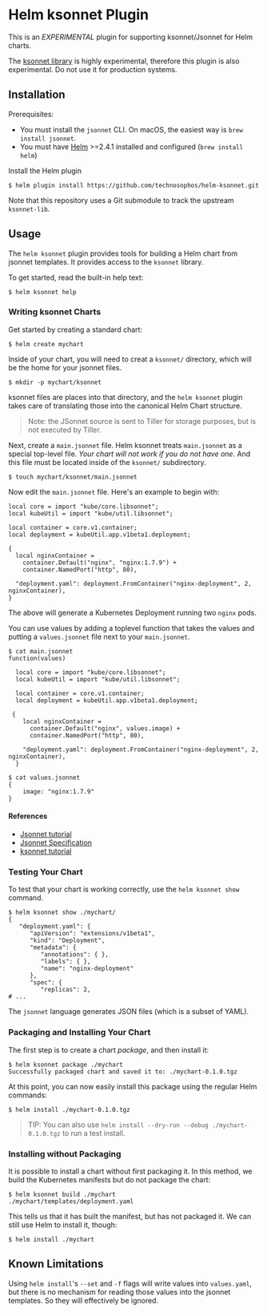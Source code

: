 # Helm ksonnet Plugin

This is an _EXPERIMENTAL_ plugin for supporting ksonnet/Jsonnet for Helm charts.

The [ksonnet library](https://github.com/ksonnet/ksonnet-lib) is highly experimental,
therefore this plugin is also experimental. Do not use it for production systems.

## Installation

Prerequisites:

- You must install the `jsonnet` CLI. On macOS, the easiest way is `brew install jsonnet`.
- You must have [Helm](http://helm.sh) >=2.4.1 installed and configured (`brew install helm`)

Install the Helm plugin

```console
$ helm plugin install https://github.com/technosophos/helm-ksonnet.git
```

Note that this repository uses a Git submodule to track the upstream `ksonnet-lib`.

## Usage

The `helm ksonnet` plugin provides tools for building a Helm chart from jsonnet templates. It provides access to the `ksonnet` library.

To get started, read the built-in help text:

```
$ helm ksonnet help
```

### Writing ksonnet Charts

Get started by creating a standard chart:

```console
$ helm create mychart
```

Inside of your chart, you will need to creat a `ksonnet/` directory, which will be the home for your jsonnet files.

```console
$ mkdir -p mychart/ksonnet
```

ksonnet files are places into that directory, and the `helm ksonnet` plugin takes care of translating those into the canonical Helm Chart structure.

> Note: the JSonnet source is sent to Tiller for storage purposes, but is not executed by Tiller.

Next, create a `main.jsonnet` file. Helm ksonnet treats `main.jsonnet` as a special top-level file. _Your chart will not work if you do not have one_. And this file must be located inside of the `ksonnet/` subdirectory.

```console
$ touch mychart/ksonnet/main.jsonnet
```

Now edit the `main.jsonnet` file. Here's an example to begin with:

```jsonnet
local core = import "kube/core.libsonnet";
local kubeUtil = import "kube/util.libsonnet";

local container = core.v1.container;
local deployment = kubeUtil.app.v1beta1.deployment;

{
  local nginxContainer =
    container.Default("nginx", "nginx:1.7.9") +
    container.NamedPort("http", 80),

  "deployment.yaml": deployment.FromContainer("nginx-deployment", 2, nginxContainer),
}
```

The above will generate a Kubernetes Deployment running two `nginx` pods.

You can use values by adding a toplevel function that takes the values and putting a `values.jsonnet` file next to your `main.jsonnet`. 
```console
$ cat main.jsonnet
function(values)

  local core = import "kube/core.libsonnet";
  local kubeUtil = import "kube/util.libsonnet";

  local container = core.v1.container;
  local deployment = kubeUtil.app.v1beta1.deployment;

 {
    local nginxContainer =
      container.Default("nginx", values.image) +
      container.NamedPort("http", 80),

    "deployment.yaml": deployment.FromContainer("nginx-deployment", 2, nginxContainer),
  }

$ cat values.jsonnet
{
    image: "nginx:1.7.9"
}
```

#### References

- [Jsonnet tutorial](http://jsonnet.org/docs/tutorial.html)
- [Jsonnet Specification](http://jsonnet.org/language/spec.html)
- [ksonnet tutorial](https://github.com/ksonnet/ksonnet-lib/blob/master/docs/TUTORIAL.md)

### Testing Your Chart

To test that your chart is working correctly, use the `helm ksonnet show` command.

```console
$ helm ksonnet show ./mychart/
{
   "deployment.yaml": {
      "apiVersion": "extensions/v1beta1",
      "kind": "Deployment",
      "metadata": {
         "annotations": { },
         "labels": { },
         "name": "nginx-deployment"
      },
      "spec": {
         "replicas": 2,
# ...
```

The `jsonnet` language generates JSON files (which is a subset of YAML).

### Packaging and Installing Your Chart

The first step is to create a chart _package_, and then install it:

```console
$ helm ksonnet package ./mychart
Successfully packaged chart and saved it to: ./mychart-0.1.0.tgz
```

At this point, you can now easily install this package using the regular Helm commands:

```console
$ helm install ./mychart-0.1.0.tgz
```

> TIP: You can also use `helm install --dry-run --debug ./mychart-0.1.0.tgz` to run a test install.

### Installing without Packaging

It is possible to install a chart without first packaging it. In this method, we build the Kubernetes manifests but do not package the chart:

```console
$ helm ksonnet build ./mychart
./mychart/templates/deployment.yaml
```

This tells us that it has built the manifest, but has not packaged it. We can still use Helm to install it, though:

```console
$ helm install ./mychart
```

## Known Limitations

Using `helm install`'s `--set` and `-f` flags will write values into `values.yaml`, but there is no mechanism for reading those values into the jsonnet templates. So they will effectively be ignored.